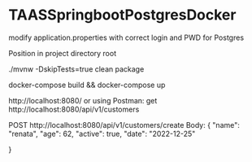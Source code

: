# TAASSpringbootPostgresDocker
 

modify application.properties with correct login and PWD for Postgres

Position in project directory root

 ./mvnw -DskipTests=true clean package

docker-compose build && docker-compose up 

http://localhost:8080/ or using Postman:
get  http://localhost:8080/api/v1/customers
 
 
POST http://localhost:8080/api/v1/customers/create 
 Body: 
 {
 "name": "renata",
 "age": 62,
 "active": true,
 "date": "2022-12-25" 
   
}
